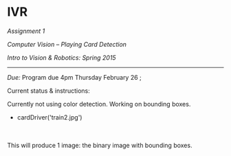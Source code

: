 # IVR
*Assignment 1* 

*Computer Vision – Playing Card Detection*  

*Intro to Vision & Robotics: Spring 2015* 

---------- 

*Due:*	Program due 4pm Thursday February 26 ;  
	  

Current status & instructions:

Currently not using color detection. Working on bounding boxes.
<ul><li> cardDriver('train2.jpg') </li></ul>


<br><br>
This will produce 1 image: the binary image with bounding boxes.
